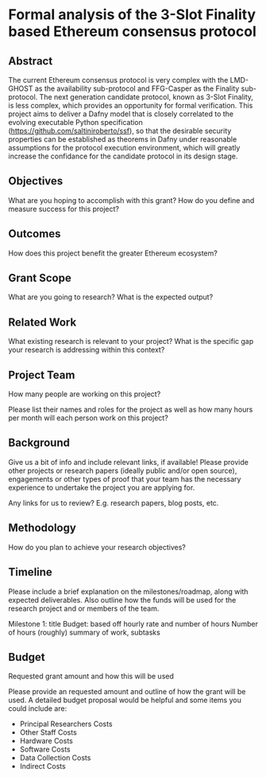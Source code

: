 # Formal analysis of the 3-Slot Finality based Ethereum consensus protocol
## Abstract

The current Ethereum consensus protocol is very complex with the LMD-GHOST as the availability sub-protocol and FFG-Casper as the Finality sub-protocol. The next generation candidate protocol, known as 3-Slot Finality, is less complex, which provides an opportunity for formal verification. This project aims to deliver a Dafny model that is closely correlated to the evolving executable Python specification (https://github.com/saltiniroberto/ssf), so that the desirable security properties can be established as theorems in Dafny under reasonable assumptions for the protocol execution environment, which will greatly increase the confidance for the candidate protocol in its design stage.

## Objectives

What are you hoping to accomplish with this grant? How do you define and measure success for this project?

## Outcomes

How does this project benefit the greater Ethereum ecosystem?

## Grant Scope

What are you going to research? What is the expected output?

## Related Work

What existing research is relevant to your project?
What is the specific gap your research is addressing within this context?

## Project Team

How many people are working on this project?

Please list their names and roles for the project as well as how many hours per month will each person work on this project?

## Background

Give us a bit of info and include relevant links, if available! Please provide other projects or research papers (ideally public and/or open source), engagements or other types of proof that your team has the necessary experience to undertake the project you are applying for.

Any links for us to review? E.g. research papers, blog posts, etc.

## Methodology

How do you plan to achieve your research objectives?

## Timeline

Please include a brief explanation on the milestones/roadmap, along with expected deliverables. Also outline how the funds will be used for the research project and or members of the team.

Milestone 1: title
Budget: based off hourly rate and number of hours
Number of hours (roughly)
summary of work, subtasks

## Budget

Requested grant amount and how this will be used

Please provide an requested amount and outline of how the grant will be used. A detailed budget proposal would be helpful and some items you could include are:

- Principal Researchers Costs
- Other Staff Costs
- Hardware Costs
- Software Costs
- Data Collection Costs
- Indirect Costs
